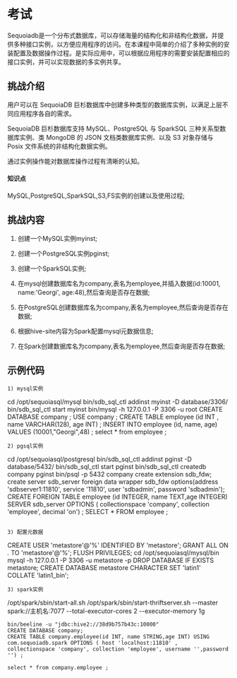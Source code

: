 # 考试
Sequoiadb是一个分布式数据库，可以存储海量的结构化和非结构化数据，并提供多种接口实例，以方便应用程序的访问。在本课程中简单的介绍了多种实例的安装配置及数据操作过程。是实际应用中，可以根据应用程序的需要安装配置相应的接口实例，并可以实现数据的多实例共享。

## 挑战介绍

用户可以在 SequoiaDB 巨杉数据库中创建多种类型的数据库实例，以满足上层不同应用程序各自的需求。

SequoiaDB 巨杉数据库支持 MySQL、PostgreSQL 与 SparkSQL 三种关系型数据库实例、类 MongoDB 的 JSON 文档类数据库实例、以及 S3 对象存储与 Posix 文件系统的非结构化数据实例。

通过实例操作能对数据库操作过程有清晰的认知。

#### 知识点

 MySQL,PostgreSQL,SparkSQL,S3,FS实例的创建以及使用过程;

## 挑战内容

1) 创建一个MySQL实例myinst;

2) 创建一个PostgreSQL实例pginst;

3) 创建一个SparkSQL实例;

4) 在mysql创建数据库名为company,表名为employee,并插入数据(id:10001, name:'Georgi', age:48),然后查询是否存在数据;

5) 在PostgreSQL创建数据库名为company,表名为employee,然后查询是否存在数据;

6) 根据hive-site内容为Spark配置mysql元数据信息;

7) 在Spark创建数据库名为company,表名为employee,然后查询是否存在数据;


## 示例代码
```
1) mysql实例
```
cd /opt/sequoiasql/mysql
bin/sdb_sql_ctl addinst myinst -D database/3306/
bin/sdb_sql_ctl start myinst
bin/mysql  -h 127.0.0.1 -P 3306 -u root 
    CREATE DATABASE company ;
    USE company ;
    CREATE TABLE employee (id INT , name VARCHAR(128), age INT) ;
	INSERT INTO employee (id, name, age) VALUES (10001,"Georgi",48) ;
	select * from employee ;
```
2) pgsql实例
```
cd /opt/sequoiasql/postgresql
bin/sdb_sql_ctl addinst pginst -D database/5432/
bin/sdb_sql_ctl start pginst
bin/sdb_sql_ctl  createdb  company  pginst
bin/psql   -p 5432  company
    create extension sdb_fdw;
    create server sdb_server foreign data wrapper sdb_fdw options(address 'sdbserver1:11810', service '11810', user 'sdbadmin', password 'sdbadmin');
    CREATE FOREIGN TABLE employee (id INTEGER, name TEXT,age INTEGER) SERVER sdb_server 
	    OPTIONS ( collectionspace 'company', collection 'employee', decimal 'on') ;
	SELECT * FROM employee ;
```

3) 配置元数据
```
CREATE USER 'metastore'@'%' IDENTIFIED BY 'metastore';
GRANT ALL ON *.* TO 'metastore'@'%';
FLUSH PRIVILEGES;
cd /opt/sequoiasql/mysql/bin
mysql -h 127.0.0.1 -P 3306 -u metastore -p
DROP DATABASE IF EXISTS metastore;
CREATE DATABASE metastore CHARACTER SET 'latin1' COLLATE 'latin1_bin';

```
3) spark实例

```
/opt/spark/sbin/start-all.sh
/opt/spark/sbin/start-thriftserver.sh --master spark://主机名:7077  --total-executor-cores 2 --executor-memory 1g

    bin/beeline -u "jdbc:hive2://38d9b757b43c:10000"
    CREATE DATABASE company;
    CREATE TABLE company.employee(id INT, name STRING,age INT) USING com.sequoiadb.spark OPTIONS ( host 'localhost:11810' ,    collectionspace 'company', collection 'employee', username '',password '') ;
    
	select * from company.employee ;
```





